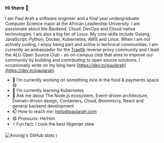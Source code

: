 
### Hi there 👋
I am Paul Arah a software engineer and a final year undergraduate Computer Science major at the African Leadership University. I am passionate about the Backend, Cloud, DevOps and Cloud-native technologies. I am also a big fan of Linux. My core skills include Golang, JavaScript, Python, Docker, Kubernetes, AWS and Linux.  When I am not actively coding, I enjoy being part and active in technical communities. I am currently an ambassador for the [Traefik](https://traefik.io/) reverse proxy community and I lead the ALU Open Source Club -  an on-campus club that aims to improve our community by building and contributing to open source solutions. I occasionally write on my blog here [https://dev.to/paularah](https://dev.to/paularah)



- 🔭 I’m currently working on something nice in the food & payments space 😄
- 🌱 I’m currently learning Kubernetes
- 💬 Ask me about The Node.js ecosystem, Event-driven architecture, Domain-driven design, Containers, Cloud, Biomimicry, React and general backend development
- 📫 How to reach me: hello@paularah.com
- 😄 Pronouns: He/Him
- ⚡ Fun fact: I cook the best Nigerian stew


![Anurag's GitHub stats](https://github-readme-stats.vercel.app/api?username=paularah&count_private=true&show_icons=true&theme=radical)
)
